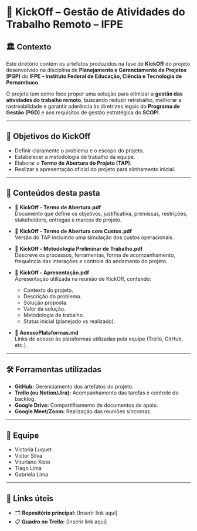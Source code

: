 # 🚀 KickOff – Gestão de Atividades do Trabalho Remoto – IFPE

## 🏛️ Contexto
Este diretório contém os artefatos produzidos na fase de **KickOff** do projeto desenvolvido na disciplina de **Planejamento e Gerenciamento de Projetos (PGP)** do **IFPE – Instituto Federal de Educação, Ciência e Tecnologia de Pernambuco**.

O projeto tem como foco propor uma solução para otimizar a **gestão das atividades do trabalho remoto**, buscando reduzir retrabalho, melhorar a rastreabilidade e garantir aderência às diretrizes legais do **Programa de Gestão (PGD)** e aos requisitos de gestão estratégica do **SCOPI**.

---

## 🎯 Objetivos do KickOff
- Definir claramente o problema e o escopo do projeto.  
- Estabelecer a metodologia de trabalho da equipe.  
- Elaborar o **Termo de Abertura do Projeto (TAP)**.  
- Realizar a apresentação oficial do projeto para alinhamento inicial.  

---

## 📝 Conteúdos desta pasta
- 📑 **KickOff - Termo de Abertura.pdf**  
Documento que define os objetivos, justificativa, premissas, restrições, stakeholders, entregas e marcos do projeto.

- 📑 **KickOff - Termo de Abertura com Custos.pdf**  
Versão do TAP incluindo uma simulação dos custos operacionais.

- 🎯 **KickOff - Metodologia Preliminar de Trabalho.pdf**  
Descreve os processos, ferramentas, forma de acompanhamento, frequência das interações e controle do andamento do projeto.

- 🎥 **KickOff - Apresentação.pdf**  
Apresentação utilizada na reunião de KickOff, contendo:
  - Contexto do projeto.  
  - Descrição do problema.  
  - Solução proposta.  
  - Valor da solução.  
  - Metodologia de trabalho.  
  - Status inicial (planejado vs realizado).

- 🔗 **AcessoPlataformas.md**  
Links de acesso às plataformas utilizadas pela equipe (Trello, GitHub, etc.).

---

## 🛠️ Ferramentas utilizadas
- **GitHub:** Gerenciamento dos artefatos do projeto.  
- **Trello (ou Notion/Jira):** Acompanhamento das tarefas e controle do backlog.  
- **Google Drive:** Compartilhamento de documentos de apoio.  
- **Google Meet/Zoom:** Realização das reuniões síncronas.  

---

## 👥 Equipe
- Victoria Luquet  
- Victor Silva  
- Vituriano Xisto  
- Tiago Lima  
- Gabriela Lima  

---

## 🔗 Links úteis
- 🗂️ **Repositório principal:** [Inserir link aqui]  
- 📋 **Quadro no Trello:** [Inserir link aqui]  

